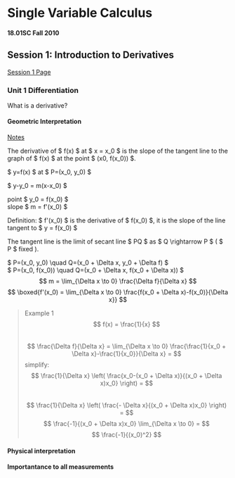 # Single Variable Calculus
#### 18.01SC Fall 2010
## Session 1: Introduction to Derivatives

[Session 1 Page](https://ocw.mit.edu/courses/18-01sc-single-variable-calculus-fall-2010/pages/1.-differentiation/part-a-definition-and-basic-rules/session-1-introduction-to-derivatives/)

### Unit 1 Differentiation

What is a derivative?  

#### Geometric Interpretation  

[Notes](https://ocw.mit.edu/courses/18-01sc-single-variable-calculus-fall-2010/acf917af6fb88659fe64f36e2b7c5d57_MIT18_01SCF10_Ses1b.pdf)

The derivative of $ f(x) $ at $ x = x_0 $ is the slope of the tangent line to the graph of $ f(x) $ at the point $ (x0, f(x_0)) $.  

$ y=f(x) $ at $ P=(x_0, y_0) $  

$ y-y_0 = m(x-x_0) $

point $ y_0 = f(x_0) $  
slope $ m = f'(x_0) $  

Definition: $ f'(x_0) $ is the derivative of $ f(x_0) $, it is the slope of the line tangent to $ y = f(x_0) $  

The tangent line is the limit of secant line $ PQ $ as $ Q \rightarrow P $ ( $ P $ fixed ).

$ P=(x_0, y_0) \quad Q=(x_0 + \Delta x, y_0 + \Delta f) $  
$ P=(x_0, f(x_0)) \quad Q=(x_0 + \Delta x, f(x_0 + \Delta x)) $  
$$ m = \lim_{\Delta x \to 0} \frac{\Delta f}{\Delta x} $$
$$ \boxed{f'(x_0) = \lim_{\Delta x \to 0} \frac{f(x_0 + \Delta x)-f(x_0)}{\Delta x}} $$  

> Example 1  
> $$ f(x) = \frac{1}{x} $$  
>$$ \frac{\Delta f}{\Delta x} = \lim_{\Delta x \to 0} \frac{\frac{1}{x_0 + \Delta x}-\frac{1}{x_0}}{\Delta x} = $$
> simplify: 
> $$ \frac{1}{\Delta x} \left( \frac{x_0-(x_0 + \Delta x)}{(x_0 + \Delta x)x_0} \right) = $$  
> $$ \frac{1}{\Delta x} \left( \frac{- \Delta x}{(x_0 + \Delta x)x_0} \right) = $$
> $$ \frac{-1}{(x_0 + \Delta x)x_0} \lim_{\Delta x \to 0} = $$
> $$ \frac{-1}{(x_0)^2} $$
  
#### Physical interpretation  


#### Importantance to all measurements
  
